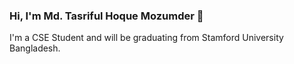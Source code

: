 ### Hi, I'm Md. Tasriful Hoque Mozumder  👋

I'm a CSE Student and will be graduating from Stamford University Bangladesh.
